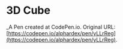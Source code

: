# 3D Cube
 _A Pen created at CodePen.io. Original URL: [https://codepen.io/alphardex/pen/yLLrReg](https://codepen.io/alphardex/pen/yLLrReg).

 